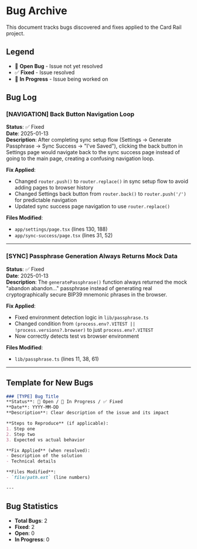 # Bug Archive

This document tracks bugs discovered and fixes applied to the Card Rail project.

## Legend
- 🐛 **Open Bug** - Issue not yet resolved
- ✅ **Fixed** - Issue resolved
- 🔄 **In Progress** - Issue being worked on

## Bug Log

### [NAVIGATION] Back Button Navigation Loop
**Status**: ✅ Fixed  
**Date**: 2025-01-13  
**Description**: After completing sync setup flow (Settings → Generate Passphrase → Sync Success → "I've Saved"), clicking the back button in Settings page would navigate back to the sync success page instead of going to the main page, creating a confusing navigation loop.

**Fix Applied**: 
- Changed `router.push()` to `router.replace()` in sync setup flow to avoid adding pages to browser history
- Changed Settings back button from `router.back()` to `router.push('/')` for predictable navigation
- Updated sync success page navigation to use `router.replace()` 

**Files Modified**: 
- `app/settings/page.tsx` (lines 130, 188)
- `app/sync-success/page.tsx` (lines 31, 52)

---

### [SYNC] Passphrase Generation Always Returns Mock Data  
**Status**: ✅ Fixed  
**Date**: 2025-01-13  
**Description**: The `generatePassphrase()` function always returned the mock "abandon abandon..." passphrase instead of generating real cryptographically secure BIP39 mnemonic phrases in the browser.

**Fix Applied**:
- Fixed environment detection logic in `lib/passphrase.ts`
- Changed condition from `(process.env?.VITEST || !process.versions?.browser)` to just `process.env?.VITEST`
- Now correctly detects test vs browser environment

**Files Modified**:
- `lib/passphrase.ts` (lines 11, 38, 61)

---

## Template for New Bugs

```markdown
### [TYPE] Bug Title
**Status**: 🐛 Open / 🔄 In Progress / ✅ Fixed  
**Date**: YYYY-MM-DD  
**Description**: Clear description of the issue and its impact

**Steps to Reproduce** (if applicable):
1. Step one
2. Step two
3. Expected vs actual behavior

**Fix Applied** (when resolved):
- Description of the solution
- Technical details

**Files Modified**:
- `file/path.ext` (line numbers)

---
```

## Bug Statistics
- **Total Bugs**: 2
- **Fixed**: 2
- **Open**: 0
- **In Progress**: 0